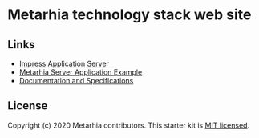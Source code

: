 # Metarhia technology stack web site

## Links

- [Impress Application Server](https://github.com/metarhia/impress)
- [Metarhia Server Application Example](https://github.com/metarhia/Example)
- [Documentation and Specifications](https://github.com/metarhia/Contracts)

## License

Copyright (c) 2020 Metarhia contributors.
This starter kit is [MIT licensed](./LICENSE).
